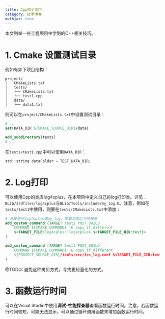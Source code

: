 ```yaml
---
title: Cpp相关技巧
category: 技术博客
mathjax: true
---
```


本文列举一些工程项目中学到的C++相关技巧。

# 1. Cmake 设置测试目录

例如有如下项目结构：

```
project/
│   CMakeLists.txt
│   tests/
│   └── CMakeLists.txt
│   └── test1.cpp
│   data/
│   └── data1.txt
```

则可以在`project/CMakeLists.txt`中设置测试目录：

```cmake
# ...
set(DATA_DIR ${CMAKE_SOURCE_DIR}/data)

add_subdirectory(tests)
# ...
```

在`tests/test1.cpp`中可以使用`DATA_DIR`：

```c
std::string dataFolder = TEST_DATA_DIR;
```

# 2. Log打印

可以使用Cpp的类库log4cplus，在本项目中定义自己的log打印类。详见：`NLib/3rdfiles/log4cplus`与`NLib/Tools/include/my_log.h`。注意，例如在`tests/test1`中使用，则要在`tests/CMakeLists.txt`中添加：

```cmake
# 若要使用log4cplus或my_log，需要添加以下链接库
add_custom_command (TARGET test1 POST_BUILD
    COMMAND ${CMAKE_COMMAND} -E copy_if_different
    $<TARGET_FILE:log4cplus::log4cplus> $<TARGET_FILE_DIR:test1>
)

add_custom_command (TARGET test1 POST_BUILD
    COMMAND ${CMAKE_COMMAND} -E copy_if_different
    ${PROJECT_SOURCE_DIR}/tools/src/iss_log.conf $<TARGET_FILE_DIR:test1>
)
```

@TODO: 避免这种拷贝方式，寻找更轻量化的方式。

# 3. 函数运行时间

可以在Visual Studio中使用**调试-性能探查器**查看函数运行时间。注意，若函数运行时间较短，可能无法显示，可以通过循环调用函数来增加函数运行时间。